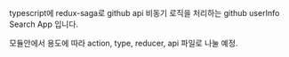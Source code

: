 typescript에 redux-saga로 github api 비동기 로직을 처리하는 github userInfo Search App 입니다.

모듈안에서 용도에 따라 action, type, reducer, api 파일로 나눌 예정.
